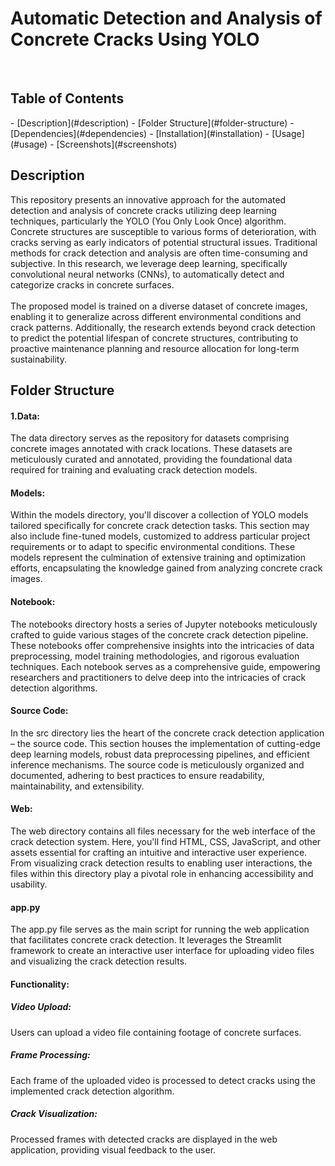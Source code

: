 # Automatic Detection and Analysis of Concrete Cracks Using YOLO
<br>
<h2>Table of Contents</h2>
- [Description](#description)
- [Folder Structure](#folder-structure)
- [Dependencies](#dependencies)
- [Installation](#installation)
- [Usage](#usage)
- [Screenshots](#screenshots)
<br>
<h2>Description</h2>
This repository presents an innovative approach for the automated detection and analysis of concrete cracks utilizing deep learning techniques, particularly the YOLO (You Only Look Once) algorithm. Concrete structures are susceptible to various forms of deterioration, with cracks serving as early indicators of potential structural issues. Traditional methods for crack detection and analysis are often time-consuming and subjective. In this research, we leverage deep learning, specifically convolutional neural networks (CNNs), to automatically detect and categorize cracks in concrete surfaces.
<br>
<br>
The proposed model is trained on a diverse dataset of concrete images, enabling it to generalize across different environmental conditions and crack patterns. Additionally, the research extends beyond crack detection to predict the potential lifespan of concrete structures, contributing to proactive maintenance planning and resource allocation for long-term sustainability.
<br>
<h2>Folder Structure</h2>
<h4>1.Data: </h4>
The data directory serves as the repository for datasets comprising concrete images annotated with crack locations. These datasets are meticulously curated and annotated, providing the foundational data required for training and evaluating crack detection models.
<br>
<h4>Models:</h4>
Within the models directory, you'll discover a collection of YOLO models tailored specifically for concrete crack detection tasks. This section may also include fine-tuned models, customized to address particular project requirements or to adapt to specific environmental conditions. These models represent the culmination of extensive training and optimization efforts, encapsulating the knowledge gained from analyzing concrete crack images.
<br>
<h4>Notebook:</h4>
The notebooks directory hosts a series of Jupyter notebooks meticulously crafted to guide various stages of the concrete crack detection pipeline. These notebooks offer comprehensive insights into the intricacies of data preprocessing, model training methodologies, and rigorous evaluation techniques. Each notebook serves as a comprehensive guide, empowering researchers and practitioners to delve deep into the intricacies of crack detection algorithms.
<br>
<h4>Source Code:</h4>
In the src directory lies the heart of the concrete crack detection application – the source code. This section houses the implementation of cutting-edge deep learning models, robust data preprocessing pipelines, and efficient inference mechanisms. The source code is meticulously organized and documented, adhering to best practices to ensure readability, maintainability, and extensibility.
<br>
<h4>Web:</h4>
The web directory contains all files necessary for the web interface of the crack detection system. Here, you'll find HTML, CSS, JavaScript, and other assets essential for crafting an intuitive and interactive user experience. From visualizing crack detection results to enabling user interactions, the files within this directory play a pivotal role in enhancing accessibility and usability.
<br>
<h4>app.py</h4>
The app.py file serves as the main script for running the web application that facilitates concrete crack detection. It leverages the Streamlit framework to create an interactive user interface for uploading video files and visualizing the crack detection results.
<h4>Functionality:</h4>
<h5>Video Upload:</h5> Users can upload a video file containing footage of concrete surfaces.<br>
<h5>Frame Processing:</h5> Each frame of the uploaded video is processed to detect cracks using the implemented crack detection algorithm.<br>
<h5>Crack Visualization:</h5> Processed frames with detected cracks are displayed in the web application, providing visual feedback to the user.


 

